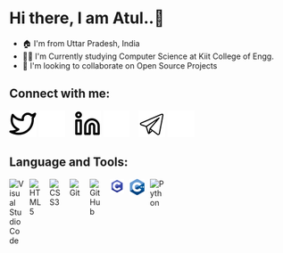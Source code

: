 <h1>Hi there, I am Atul..👋</h1>

- 🏠 I'm from Uttar Pradesh, India
- 🧑‍🎓 I'm Currently studying Computer Science at Kiit College of Engg.
- 👯 I'm looking to collaborate on Open Source Projects

<h2 align= "left">Connect with me:</h2>

[![website](./image/twitter-light.svg)](https://twitter.com/atulsingh144#gh-light-mode-only)
[![website](./image/twitter-dark.svg)](https://twitter.com/atulsingh144#gh-dark-mode-only)
&nbsp;&nbsp;
[![website](./image/linkedin-light.svg)](https://linkedin.com/in/atulsingh14/#gh-light-mode-only)
[![website](./image/linkedin-dark.svg)](https://linkedin.com/in/atulsingh14/#gh-dark-mode-only)
&nbsp;&nbsp;
[![website](./image/telegram-light.svg)](https://telegram.me/atulsingh144/#gh-light-mode-only)
[![website](./image/telegram-dark.svg)](https://telegram.me/atulsingh144/#gh-dark-mode-only)

<h2>Language and Tools:</h2>

<div alt="Coding Languages">
<img align="left" alt="Visual Studio Code" width="26px" src="https://cdn.jsdelivr.net/gh/devicons/devicon/icons/vscode/vscode-original.svg" style="padding-right:10px;" />
<img align="left" alt="HTML5" width="26px" src="https://cdn.jsdelivr.net/gh/devicons/devicon/icons/html5/html5-original.svg" style="padding-right:10px;" />
<img align="left" alt="CSS3" width="26px" src="https://cdn.jsdelivr.net/gh/devicons/devicon/icons/css3/css3-original.svg" style="padding-right:10px;" />
<img align="left" alt="Git" width="26px" src="https://cdn.jsdelivr.net/gh/devicons/devicon/icons/git/git-original.svg" style="padding-right:10px;" />
<img align="left" alt="GitHub" width="26px" src="https://cdn.jsdelivr.net/npm/simple-icons@3.13.0/icons/github.svg" style="padding-right:10px;" />
<img align="left" alt="C" width="26px" src="./image/c-logo.svg" style="padding-right:10px;">
<img align="left" alt="Cpp" width="26px" src="./image/cpp-logo.svg" style="padding-right:10px;">
<img align="left" alt="Python" width="26px" src="./image/python-logo.svg" style="padding-right:10px;">
</div>
